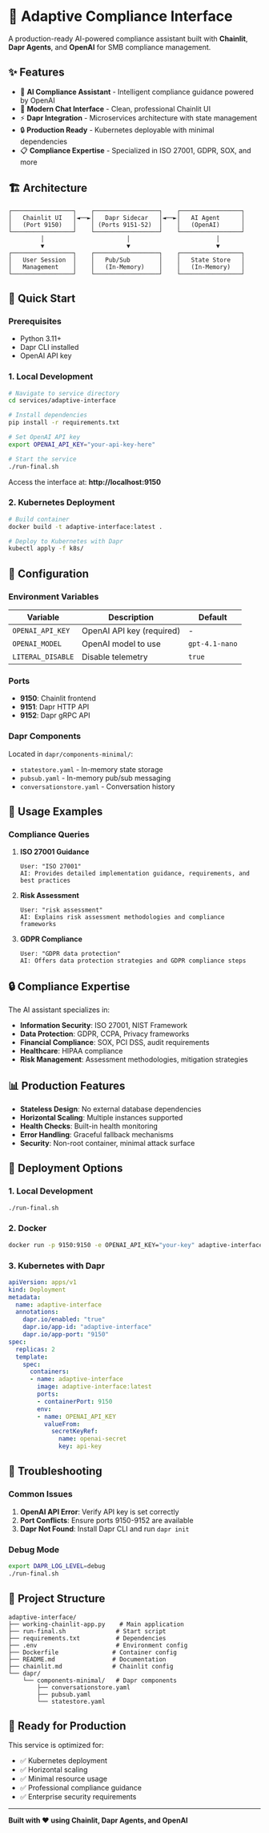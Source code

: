# 🚀 Adaptive Compliance Interface

A production-ready AI-powered compliance assistant built with **Chainlit**, **Dapr Agents**, and **OpenAI** for SMB compliance management.

## ✨ Features

- 🤖 **AI Compliance Assistant** - Intelligent compliance guidance powered by OpenAI
- 🎨 **Modern Chat Interface** - Clean, professional Chainlit UI
- ⚡ **Dapr Integration** - Microservices architecture with state management
- 🔒 **Production Ready** - Kubernetes deployable with minimal dependencies
- 📋 **Compliance Expertise** - Specialized in ISO 27001, GDPR, SOX, and more

## 🏗️ Architecture

```
┌─────────────────┐    ┌──────────────────┐    ┌─────────────────┐
│   Chainlit UI   │◄──►│   Dapr Sidecar   │◄──►│   AI Agent      │
│   (Port 9150)   │    │ (Ports 9151-52)  │    │   (OpenAI)      │
└─────────────────┘    └──────────────────┘    └─────────────────┘
         │                       │                        │
         ▼                       ▼                        ▼
┌─────────────────┐    ┌──────────────────┐    ┌─────────────────┐
│   User Session  │    │   Pub/Sub        │    │   State Store   │
│   Management    │    │   (In-Memory)    │    │   (In-Memory)   │
└─────────────────┘    └──────────────────┘    └─────────────────┘
```

## 🚀 Quick Start

### Prerequisites

- Python 3.11+
- Dapr CLI installed
- OpenAI API key

### 1. Local Development

```bash
# Navigate to service directory
cd services/adaptive-interface

# Install dependencies
pip install -r requirements.txt

# Set OpenAI API key
export OPENAI_API_KEY="your-api-key-here"

# Start the service
./run-final.sh
```

Access the interface at: **http://localhost:9150**

### 2. Kubernetes Deployment

```bash
# Build container
docker build -t adaptive-interface:latest .

# Deploy to Kubernetes with Dapr
kubectl apply -f k8s/
```

## 🔧 Configuration

### Environment Variables

| Variable | Description | Default |
|----------|-------------|---------|
| `OPENAI_API_KEY` | OpenAI API key (required) | - |
| `OPENAI_MODEL` | OpenAI model to use | `gpt-4.1-nano` |
| `LITERAL_DISABLE` | Disable telemetry | `true` |

### Ports

- **9150**: Chainlit frontend
- **9151**: Dapr HTTP API  
- **9152**: Dapr gRPC API

### Dapr Components

Located in `dapr/components-minimal/`:
- `statestore.yaml` - In-memory state storage
- `pubsub.yaml` - In-memory pub/sub messaging
- `conversationstore.yaml` - Conversation history

## 🎯 Usage Examples

### Compliance Queries

1. **ISO 27001 Guidance**
   ```
   User: "ISO 27001"
   AI: Provides detailed implementation guidance, requirements, and best practices
   ```

2. **Risk Assessment**
   ```
   User: "risk assessment"
   AI: Explains risk assessment methodologies and compliance frameworks
   ```

3. **GDPR Compliance**
   ```
   User: "GDPR data protection"
   AI: Offers data protection strategies and GDPR compliance steps
   ```

## 🔒 Compliance Expertise

The AI assistant specializes in:

- **Information Security**: ISO 27001, NIST Framework
- **Data Protection**: GDPR, CCPA, Privacy frameworks
- **Financial Compliance**: SOX, PCI DSS, audit requirements
- **Healthcare**: HIPAA compliance
- **Risk Management**: Assessment methodologies, mitigation strategies

## 📊 Production Features

- **Stateless Design**: No external database dependencies
- **Horizontal Scaling**: Multiple instances supported
- **Health Checks**: Built-in health monitoring
- **Error Handling**: Graceful fallback mechanisms
- **Security**: Non-root container, minimal attack surface

## 🚀 Deployment Options

### 1. Local Development
```bash
./run-final.sh
```

### 2. Docker
```bash
docker run -p 9150:9150 -e OPENAI_API_KEY="your-key" adaptive-interface:latest
```

### 3. Kubernetes with Dapr
```yaml
apiVersion: apps/v1
kind: Deployment
metadata:
  name: adaptive-interface
  annotations:
    dapr.io/enabled: "true"
    dapr.io/app-id: "adaptive-interface"
    dapr.io/app-port: "9150"
spec:
  replicas: 2
  template:
    spec:
      containers:
      - name: adaptive-interface
        image: adaptive-interface:latest
        ports:
        - containerPort: 9150
        env:
        - name: OPENAI_API_KEY
          valueFrom:
            secretKeyRef:
              name: openai-secret
              key: api-key
```

## 🔧 Troubleshooting

### Common Issues

1. **OpenAI API Error**: Verify API key is set correctly
2. **Port Conflicts**: Ensure ports 9150-9152 are available
3. **Dapr Not Found**: Install Dapr CLI and run `dapr init`

### Debug Mode

```bash
export DAPR_LOG_LEVEL=debug
./run-final.sh
```

## 📁 Project Structure

```
adaptive-interface/
├── working-chainlit-app.py    # Main application
├── run-final.sh              # Start script
├── requirements.txt          # Dependencies
├── .env                      # Environment config
├── Dockerfile               # Container config
├── README.md                # Documentation
├── chainlit.md              # Chainlit config
└── dapr/
    └── components-minimal/   # Dapr components
        ├── conversationstore.yaml
        ├── pubsub.yaml
        └── statestore.yaml
```

## 🎉 Ready for Production

This service is optimized for:
- ✅ Kubernetes deployment
- ✅ Horizontal scaling
- ✅ Minimal resource usage
- ✅ Professional compliance guidance
- ✅ Enterprise security requirements

---

**Built with ❤️ using Chainlit, Dapr Agents, and OpenAI**